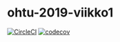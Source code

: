 # ohtu-2019-viikko1

[![CircleCI](https://circleci.com/gh/topiranta/ohtu-2019-viikko1.svg?style=svg)](https://circleci.com/gh/topiranta/ohtu-2019-viikko1) [![codecov](https://codecov.io/gh/topiranta/ohtu-2019-viikko1/branch/master/graph/badge.svg)](https://codecov.io/gh/topiranta/ohtu-2019-viikko1)
